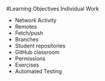 #Learning Objectives Individual Work

* Network Activity
* Remotes
* Fetch/push
* Branches
* Student repositories
* GitHub classroom
* Permissions
* Exercises
* Automated Testing
